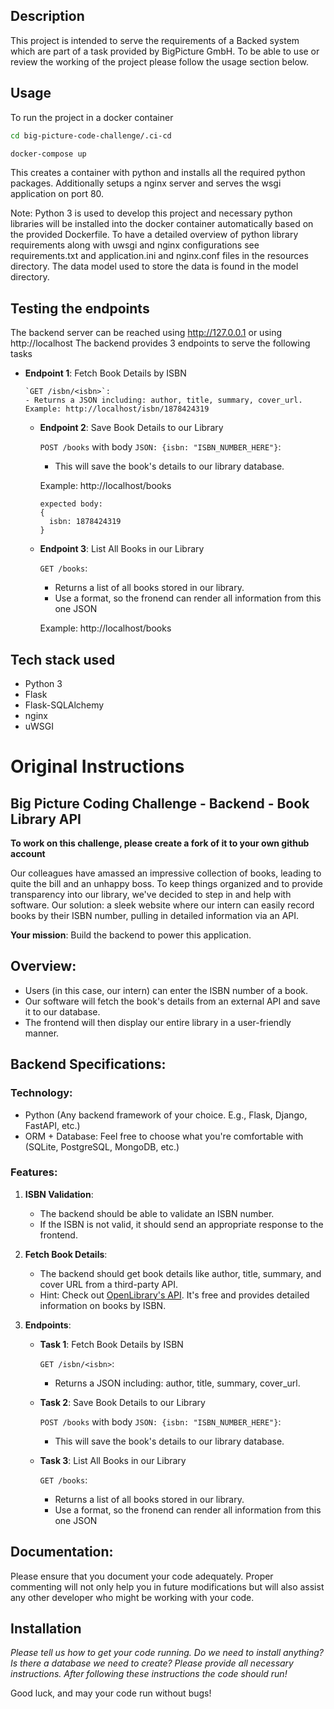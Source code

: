 ## Description
This project is intended to serve the requirements of a Backed system which are part of a task provided by BigPicture GmbH. To be able to use or review the working of the project please follow the usage section below.

## Usage
To run the project in a docker container

``` bash
cd big-picture-code-challenge/.ci-cd
```
```bash
docker-compose up
```
This creates a container with python and installs all the required python packages. Additionally setups a nginx server and serves the wsgi application on port 80.

Note: Python 3 is used to develop this project and necessary python libraries will be installed into the docker container automatically based on the provided Dockerfile. To have a detailed overview of python library requirements along with uwsgi and nginx configurations see requirements.txt and application.ini and nginx.conf files in the resources directory. The data model used to store the data is found in the model directory.

## Testing the endpoints
The backend server can be reached using http://127.0.0.1 or using http://localhost
The backend provides 3 endpoints to serve the following tasks
- **Endpoint 1**: Fetch Book Details by ISBN

      `GET /isbn/<isbn>`:
      - Returns a JSON including: author, title, summary, cover_url.
      Example: http://localhost/isbn/1878424319

    - **Endpoint 2**: Save Book Details to our Library

      `POST /books` with body `JSON: {isbn: "ISBN_NUMBER_HERE"}`:
      - This will save the book's details to our library database.

      Example: 
          http://localhost/books

          expected body:
          {
            isbn: 1878424319
          }
  
    - **Endpoint 3**: List All Books in our Library

      `GET /books`:
      - Returns a list of all books stored in our library.
      - Use a format, so the fronend can render all information from this one JSON

      Example: http://localhost/books
## Tech stack used
- Python 3
- Flask
- Flask-SQLAlchemy
- nginx
- uWSGI

# Original Instructions
## Big Picture Coding Challenge - Backend - Book Library API

**To work on this challenge, please create a fork of it to your own github account**

Our colleagues have amassed an impressive collection of books, leading to quite the bill and an unhappy boss. To keep things organized and to provide transparency into our library, we've decided to step in and help with software. Our solution: a sleek website where our intern can easily record books by their ISBN number, pulling in detailed information via an API.

**Your mission**: Build the backend to power this application.

## Overview:

- Users (in this case, our intern) can enter the ISBN number of a book.
- Our software will fetch the book's details from an external API and save it to our database.
- The frontend will then display our entire library in a user-friendly manner.

## Backend Specifications:

### Technology:

- Python (Any backend framework of your choice. E.g., Flask, Django, FastAPI, etc.)
- ORM + Database: Feel free to choose what you're comfortable with (SQLite, PostgreSQL, MongoDB, etc.)

### Features:

1. **ISBN Validation**:
    - The backend should be able to validate an ISBN number.
    - If the ISBN is not valid, it should send an appropriate response to the frontend.

2. **Fetch Book Details**:
    - The backend should get book details like author, title, summary, and cover URL from a third-party API.
    - Hint: Check out [OpenLibrary's API](https://openlibrary.org/). It's free and provides detailed information on books by ISBN.

3. **Endpoints**:

    - **Task 1**: Fetch Book Details by ISBN

      `GET /isbn/<isbn>`:
      - Returns a JSON including: author, title, summary, cover_url.

    - **Task 2**: Save Book Details to our Library

      `POST /books` with body `JSON: {isbn: "ISBN_NUMBER_HERE"}`:
      - This will save the book's details to our library database.

    - **Task 3**: List All Books in our Library

      `GET /books`:
      - Returns a list of all books stored in our library.
      - Use a format, so the fronend can render all information from this one JSON

## Documentation:

Please ensure that you document your code adequately. Proper commenting will not only help you in future modifications but will also assist any other developer who might be working with your code.

## Installation
*Please tell us how to get your code running. Do we need to install anything? Is there a database we need to create? Please provide all necessary instructions. After following these instructions the code should run!*

Good luck, and may your code run without bugs!
